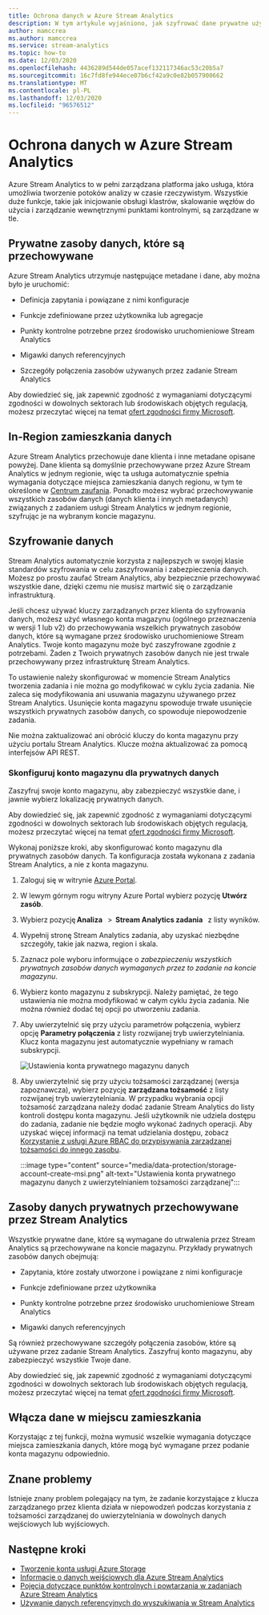 ```yaml
---
title: Ochrona danych w Azure Stream Analytics
description: W tym artykule wyjaśniono, jak szyfrować dane prywatne używane przez zadanie Azure Stream Analytics.
author: mamccrea
ms.author: mamccrea
ms.service: stream-analytics
ms.topic: how-to
ms.date: 12/03/2020
ms.openlocfilehash: 4436289d544de057acef132117346ac53c20b5a7
ms.sourcegitcommit: 16c7fd8fe944ece07b6cf42a9c0e82b057900662
ms.translationtype: MT
ms.contentlocale: pl-PL
ms.lasthandoff: 12/03/2020
ms.locfileid: "96576512"
---
```

# <a name="data-protection-in-azure-stream-analytics"></a>Ochrona danych w Azure Stream Analytics 

Azure Stream Analytics to w pełni zarządzana platforma jako usługa, która umożliwia tworzenie potoków analizy w czasie rzeczywistym. Wszystkie duże funkcje, takie jak inicjowanie obsługi klastrów, skalowanie węzłów do użycia i zarządzanie wewnętrznymi punktami kontrolnymi, są zarządzane w tle.

## <a name="private-data-assets-that-are-stored"></a>Prywatne zasoby danych, które są przechowywane

Azure Stream Analytics utrzymuje następujące metadane i dane, aby można było je uruchomić: 

* Definicja zapytania i powiązane z nimi konfiguracje  

* Funkcje zdefiniowane przez użytkownika lub agregacje  

* Punkty kontrolne potrzebne przez środowisko uruchomieniowe Stream Analytics

* Migawki danych referencyjnych 

* Szczegóły połączenia zasobów używanych przez zadanie Stream Analytics

Aby dowiedzieć się, jak zapewnić zgodność z wymaganiami dotyczącymi zgodności w dowolnych sektorach lub środowiskach objętych regulacją, możesz przeczytać więcej na temat [ofert zgodności firmy Microsoft](https://gallery.technet.microsoft.com/Overview-of-Azure-c1be3942). 

## <a name="in-region-data-residency"></a>In-Region zamieszkania danych
Azure Stream Analytics przechowuje dane klienta i inne metadane opisane powyżej. Dane klienta są domyślnie przechowywane przez Azure Stream Analytics w jednym regionie, więc ta usługa automatycznie spełnia wymagania dotyczące miejsca zamieszkania danych regionu, w tym te określone w [Centrum zaufania](https://azuredatacentermap.azurewebsites.net/).
Ponadto możesz wybrać przechowywanie wszystkich zasobów danych (danych klienta i innych metadanych) związanych z zadaniem usługi Stream Analytics w jednym regionie, szyfrując je na wybranym koncie magazynu.

## <a name="encrypt-your-data"></a>Szyfrowanie danych

Stream Analytics automatycznie korzysta z najlepszych w swojej klasie standardów szyfrowania w celu zaszyfrowania i zabezpieczenia danych. Możesz po prostu zaufać Stream Analytics, aby bezpiecznie przechowywać wszystkie dane, dzięki czemu nie musisz martwić się o zarządzanie infrastrukturą.

Jeśli chcesz używać kluczy zarządzanych przez klienta do szyfrowania danych, możesz użyć własnego konta magazynu (ogólnego przeznaczenia w wersji 1 lub v2) do przechowywania wszelkich prywatnych zasobów danych, które są wymagane przez środowisko uruchomieniowe Stream Analytics. Twoje konto magazynu może być zaszyfrowane zgodnie z potrzebami. Żaden z Twoich prywatnych zasobów danych nie jest trwale przechowywany przez infrastrukturę Stream Analytics. 

To ustawienie należy skonfigurować w momencie Stream Analytics tworzenia zadania i nie można go modyfikować w cyklu życia zadania. Nie zaleca się modyfikowania ani usuwania magazynu używanego przez Stream Analytics. Usunięcie konta magazynu spowoduje trwałe usunięcie wszystkich prywatnych zasobów danych, co spowoduje niepowodzenie zadania. 

Nie można zaktualizować ani obrócić kluczy do konta magazynu przy użyciu portalu Stream Analytics. Klucze można aktualizować za pomocą interfejsów API REST.


### <a name="configure-storage-account-for-private-data"></a>Skonfiguruj konto magazynu dla prywatnych danych 

Zaszyfruj swoje konto magazynu, aby zabezpieczyć wszystkie dane, i jawnie wybierz lokalizację prywatnych danych. 

Aby dowiedzieć się, jak zapewnić zgodność z wymaganiami dotyczącymi zgodności w dowolnych sektorach lub środowiskach objętych regulacją, możesz przeczytać więcej na temat [ofert zgodności firmy Microsoft](https://gallery.technet.microsoft.com/Overview-of-Azure-c1be3942). 

Wykonaj poniższe kroki, aby skonfigurować konto magazynu dla prywatnych zasobów danych. Ta konfiguracja została wykonana z zadania Stream Analytics, a nie z konta magazynu.

1. Zaloguj się w witrynie [Azure Portal](https://portal.azure.com/).

1. W lewym górnym rogu witryny Azure Portal wybierz pozycję **Utwórz zasób**. 

1. Wybierz pozycję **Analiza**   >  **Stream Analytics zadania**   z listy wyników. 

1. Wypełnij stronę Stream Analytics zadania, aby uzyskać niezbędne szczegóły, takie jak nazwa, region i skala. 

1. Zaznacz pole wyboru informujące o *zabezpieczeniu wszystkich prywatnych zasobów danych wymaganych przez to zadanie na koncie magazynu*.

1. Wybierz konto magazynu z subskrypcji. Należy pamiętać, że tego ustawienia nie można modyfikować w całym cyklu życia zadania. Nie można również dodać tej opcji po utworzeniu zadania.

1. Aby uwierzytelnić się przy użyciu parametrów połączenia, wybierz opcję **Parametry połączenia** z listy rozwijanej tryb uwierzytelniania. Klucz konta magazynu jest automatycznie wypełniany w ramach subskrypcji.

   ![Ustawienia konta prywatnego magazynu danych](./media/data-protection/storage-account-create.png)

1. Aby uwierzytelnić się przy użyciu tożsamości zarządzanej (wersja zapoznawcza), wybierz pozycję **zarządzana tożsamość** z listy rozwijanej tryb uwierzytelniania. W przypadku wybrania opcji tożsamość zarządzana należy dodać zadanie Stream Analytics do listy kontroli dostępu konta magazynu. Jeśli użytkownik nie udziela dostępu do zadania, zadanie nie będzie mogło wykonać żadnych operacji. Aby uzyskać więcej informacji na temat udzielania dostępu, zobacz [Korzystanie z usługi Azure RBAC do przypisywania zarządzanej tożsamości do innego zasobu](../active-directory/managed-identities-azure-resources/howto-assign-access-portal.md#use-azure-rbac-to-assign-a-managed-identity-access-to-another-resource).

   :::image type="content" source="media/data-protection/storage-account-create-msi.png" alt-text="Ustawienia konta prywatnego magazynu danych z uwierzytelnianiem tożsamości zarządzanej":::

## <a name="private-data-assets-that-are-stored-by-stream-analytics"></a>Zasoby danych prywatnych przechowywane przez Stream Analytics

Wszystkie prywatne dane, które są wymagane do utrwalenia przez Stream Analytics są przechowywane na koncie magazynu. Przykłady prywatnych zasobów danych obejmują: 

* Zapytania, które zostały utworzone i powiązane z nimi konfiguracje  

* Funkcje zdefiniowane przez użytkownika 

* Punkty kontrolne potrzebne przez środowisko uruchomieniowe Stream Analytics

* Migawki danych referencyjnych 

Są również przechowywane szczegóły połączenia zasobów, które są używane przez zadanie Stream Analytics. Zaszyfruj konto magazynu, aby zabezpieczyć wszystkie Twoje dane. 

Aby dowiedzieć się, jak zapewnić zgodność z wymaganiami dotyczącymi zgodności w dowolnych sektorach lub środowiskach objętych regulacją, możesz przeczytać więcej na temat [ofert zgodności firmy Microsoft](https://gallery.technet.microsoft.com/Overview-of-Azure-c1be3942). 

## <a name="enables-data-residency"></a>Włącza dane w miejscu zamieszkania 
Korzystając z tej funkcji, można wymusić wszelkie wymagania dotyczące miejsca zamieszkania danych, które mogą być wymagane przez podanie konta magazynu odpowiednio.

## <a name="known-issues"></a>Znane problemy
Istnieje znany problem polegający na tym, że zadanie korzystające z klucza zarządzanego przez klienta działa w niepowodzeń podczas korzystania z tożsamości zarządzanej do uwierzytelniania w dowolnych danych wejściowych lub wyjściowych. 

## <a name="next-steps"></a>Następne kroki

* [Tworzenie konta usługi Azure Storage](../storage/common/storage-account-create.md)
* [Informacje o danych wejściowych dla Azure Stream Analytics](stream-analytics-add-inputs.md)
* [Pojęcia dotyczące punktów kontrolnych i powtarzania w zadaniach Azure Stream Analytics](stream-analytics-concepts-checkpoint-replay.md)
* [Używanie danych referencyjnych do wyszukiwania w Stream Analytics](stream-analytics-use-reference-data.md)
